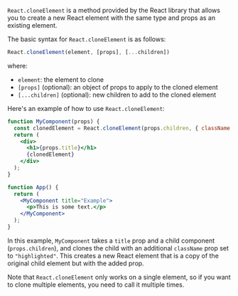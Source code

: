 `React.cloneElement` is a method provided by the React library that allows you to create a new React element with the same type and props as an existing element. 

The basic syntax for `React.cloneElement` is as follows:

```jsx
React.cloneElement(element, [props], [...children])
```

where:
- `element`: the element to clone
- `[props]` (optional): an object of props to apply to the cloned element
- `[...children]` (optional): new children to add to the cloned element

Here's an example of how to use `React.cloneElement`:

```jsx
function MyComponent(props) {
  const clonedElement = React.cloneElement(props.children, { className: 'highlighted' });
  return (
    <div>
      <h1>{props.title}</h1>
      {clonedElement}
    </div>
  );
}

function App() {
  return (
    <MyComponent title="Example">
      <p>This is some text.</p>
    </MyComponent>
  );
}
```

In this example, `MyComponent` takes a `title` prop and a child component (`props.children`), and clones the child with an additional `className` prop set to `"highlighted"`. This creates a new React element that is a copy of the original child element but with the added prop.

Note that `React.cloneElement` only works on a single element, so if you want to clone multiple elements, you need to call it multiple times.
